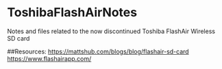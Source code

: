 # ToshibaFlashAirNotes
Notes and files related to the now discontinued Toshiba FlashAir Wireless SD card

##Resources:
https://mattshub.com/blogs/blog/flashair-sd-card
https://www.flashairapp.com/
